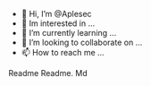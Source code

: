 - 👋 Hi, I’m @Aplesec
- 👀 Im interested in ...
- 🌱 I’m currently learning ...
- 💞️ I’m looking to collaborate on ...
- 📫 How to reach me ...

<!---
Aplesec/Aplesec is a ✨ special ✨ repository because its `README.md` (this file) appears on your GitHub profile.
You can click the Preview link to take a look at your changes.
--->
Readme 
Readme. Md
